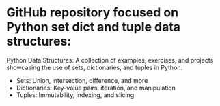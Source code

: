 # GitHub repository focused on Python set dict and tuple data structures:
Python Data Structures: A collection of examples, exercises, and projects showcasing the use of sets, dictionaries, and tuples in Python.
- Sets: Union, intersection, difference, and more
- Dictionaries: Key-value pairs, iteration, and manipulation
- Tuples: Immutability, indexing, and slicing

